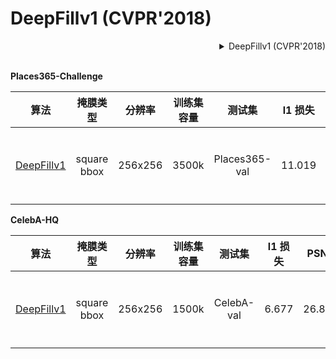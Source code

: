 # DeepFillv1 (CVPR'2018)

<!-- [ALGORITHM] -->

<details>
<summary align="right">DeepFillv1 (CVPR'2018)</summary>

```bibtex
@inproceedings{yu2018generative,
  title={Generative image inpainting with contextual attention},
  author={Yu, Jiahui and Lin, Zhe and Yang, Jimei and Shen, Xiaohui and Lu, Xin and Huang, Thomas S},
  booktitle={Proceedings of the IEEE conference on computer vision and pattern recognition},
  pages={5505--5514},
  year={2018}
}
```

</details>

<br/>

**Places365-Challenge**

|                                  算法                                  |  掩膜类型   | 分辨率  | 训练集容量 |    测试集     | l1 损失 |  PSNR  | SSIM  |                                  下载                                   |
| :--------------------------------------------------------------------: | :---------: | :-----: | :--------: | :-----------: | :-----: | :----: | :---: | :---------------------------------------------------------------------: |
| [DeepFillv1](/configs/inpainting/deepfillv1/deepfillv1_256x256_8x2_places.py) | square bbox | 256x256 |   3500k    | Places365-val | 11.019  | 23.429 | 0.862 | [模型](https://download.openmmlab.com/mmediting/inpainting/deepfillv1/deepfillv1_256x256_8x2_places_20200619-c00a0e21.pth) \| [日志](https://download.openmmlab.com/mmediting/inpainting/deepfillv1/deepfillv1_256x256_8x2_places_20200619-c00a0e21.log.json) |

**CelebA-HQ**

|                                   算法                                   |  掩膜类型   | 分辨率  | 训练集容量 |   测试集   | l1 损失 |  PSNR  | SSIM  |                                   下载                                   |
| :----------------------------------------------------------------------: | :---------: | :-----: | :--------: | :--------: | :-----: | :----: | :---: | :----------------------------------------------------------------------: |
| [DeepFillv1](/configs/inpainting/deepfillv1/deepfillv1_256x256_4x4_celeba.py) | square bbox | 256x256 |   1500k    | CelebA-val |  6.677  | 26.878 | 0.911 | [模型](https://download.openmmlab.com/mmediting/inpainting/deepfillv1/deepfillv1_256x256_4x4_celeba_20200619-dd51a855.pth) \| [日志](https://download.openmmlab.com/mmediting/inpainting/deepfillv1/deepfillv1_256x256_4x4_celeba_20200619-dd51a855.log.json) |
